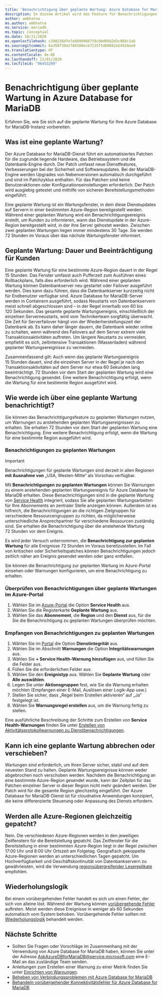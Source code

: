 ```yaml
---
title: 'Benachrichtigung über geplante Wartung: Azure Database for MariaDB'
description: In diesem Artikel wird das Feature für Benachrichtigungen über geplante Wartungsmaßnahmen in Azure Database for MariaDB beschrieben.
author: ambhatna
ms.author: ambhatna
ms.service: mariadb
ms.topic: conceptual
ms.date: 10/21/2020
ms.openlocfilehash: c290236dfe7e88999847f8cb0d66b2d3c868c1ab
ms.sourcegitcommit: 6a350f39e2f04500ecb7235f5d88682eb4910ae8
ms.translationtype: HT
ms.contentlocale: de-DE
ms.lasthandoff: 12/01/2020
ms.locfileid: "96453299"
---
```

# <a name="planned-maintenance-notification-in-azure-database-for-mariadb"></a>Benachrichtigung über geplante Wartung in Azure Database for MariaDB

Erfahren Sie, wie Sie sich auf die geplante Wartung für Ihre Azure Database for MariaDB-Instanz vorbereiten.

## <a name="what-is-a-planned-maintenance"></a>Was ist eine geplante Wartung?

Der Azure Database for MariaDB-Dienst führt ein automatisiertes Patchen für die zugrunde liegende Hardware, das Betriebssystem und die Datenbank-Engine durch. Der Patch umfasst neue Dienstfeatures, Verbesserungen bei der Sicherheit und Softwareupdates. Bei der MariaDB-Engine werden Upgrades von Nebenversionen automatisch durchgeführt und sind im Patchzyklus enthalten. Für das Patchen sind keine Benutzeraktionen oder Konfigurationseinstellungen erforderlich. Der Patch wird ausgiebig getestet und mithilfe von sicheren Bereitstellungsmethoden eingeführt.

Eine geplante Wartung ist ein Wartungsfenster, in dem diese Dienstupdates auf Servern in einer bestimmten Azure-Region bereitgestellt werden. Während einer geplanten Wartung wird ein Benachrichtigungsereignis erstellt, um Kunden zu informieren, wann das Dienstupdate in der Azure-Region bereitgestellt wird, in der ihre Server gehostet werden. Zwischen zwei geplanten Wartungen liegen immer mindestens 30 Tage. Sie werden 72 Stunden im Voraus über das nächste Wartungsfenster informiert.

## <a name="planned-maintenance---duration-and-customer-impact"></a>Geplante Wartung: Dauer und Beeinträchtigung für Kunden

Eine geplante Wartung für eine bestimmte Azure-Region dauert in der Regel 15 Stunden. Das Fenster umfasst auch Pufferzeit zum Ausführen eines Rollbackplans, falls dies erforderlich wird. Während einer geplanten Wartung können Datenbankserver neu gestartet oder Failover ausgeführt werden. Dies kann dazu führen, dass die Datenbankserver kurzzeitig nicht für Endbenutzer verfügbar sind. Azure Database for MariaDB-Server werden in Containern ausgeführt, sodass Neustarts von Datenbankservern meist schnell abgeschlossen sind – in der Regel innerhalb von 60 bis 120 Sekunden. Das gesamte geplante Wartungsereignis, einschließlich der einzelnen Serverneustarts, wird vom Technikerteam sorgfältig überwacht. Die Zeit für Serverfailover hängt von der Wiederherstellungszeit der Datenbank ab. Es kann daher länger dauern, die Datenbank wieder online zu schalten, wenn während des Failovers auf dem Server extrem viele Transaktionsaktivitäten auftreten. Um längere Neustarts zu vermeiden, empfiehlt es sich, zeitintensive Transaktionen (Massenladen) während geplanter Wartungsereignisse zu vermeiden.

Zusammenfassend gilt: Auch wenn das geplante Wartungsereignis 15 Stunden dauert, sind die einzelnen Server in der Regel je nach den Transaktionsaktivitäten auf dem Server nur etwa 60 Sekunden lang beeinträchtigt. 72 Stunden vor dem Start der geplanten Wartung wird eine Benachrichtigung gesendet. Eine weitere Benachrichtigung erfolgt, wenn die Wartung für eine bestimmte Region ausgeführt wird.

## <a name="how-can-i-get-notified-of-planned-maintenance"></a>Wie werde ich über eine geplante Wartung benachrichtigt?

Sie können das Benachrichtigungsfeature zu geplanten Wartungen nutzen, um Warnungen zu anstehenden geplanten Wartungsereignissen zu erhalten. Sie erhalten 72 Stunden vor dem Start der geplanten Wartung eine Benachrichtigung. Eine weitere Benachrichtigung erfolgt, wenn die Wartung für eine bestimmte Region ausgeführt wird.

### <a name="planned-maintenance-notification"></a>Benachrichtigungen zu geplanten Wartungen

> [!IMPORTANT]
> Benachrichtigungen für geplante Wartungen sind derzeit in allen Regionen **mit Ausnahme von** „USA, Westen-Mitte“ als Vorschau verfügbar.

Mit **Benachrichtigungen zu geplanten Wartungen** können Sie Warnungen zu einem anstehenden geplanten Wartungsereignis für Azure Database for MariaDB erhalten. Diese Benachrichtigungen sind in die geplante Wartung von [Service Health](../service-health/overview.md) integriert, sodass Sie alle geplanten Wartungsarbeiten für Ihre Abonnements an zentraler Stelle anzeigen können. Außerdem ist es hilfreich, die Benachrichtigungen an die richtigen Zielgruppen für verschiedene Ressourcengruppen zu richten, da möglicherweise unterschiedliche Ansprechpartner für verschiedene Ressourcen zuständig sind. Sie erhalten die Benachrichtigung über die anstehende Wartung 72 Stunden vor dem Ereignis.

Es wird jeder Versuch unternommen, die **Benachrichtigung zur geplanten Wartung** für alle Ereignisse 72 Stunden im Voraus bereitzustellen. Im Fall von kritischen oder Sicherheitspatches können Benachrichtigungen jedoch zeitlich näher am Ereignis gesendet werden oder ganz entfallen.

Sie können die Benachrichtigung zur geplanten Wartung im Azure-Portal einsehen oder Warnungen konfigurieren, um eine Benachrichtigung zu erhalten. 

### <a name="check-planned-maintenance-notification-from-azure-portal"></a>Überprüfen von Benachrichtigungen über geplante Wartungen im Azure-Portal

1. Wählen Sie im [Azure-Portal](https://portal.azure.com) die Option **Service Health** aus.
2. Wählen Sie die Registerkarte **Geplante Wartung** aus.
3. Wählen Sie das **Abonnement**, die **Region** und den **Dienst** aus, für die Sie die Benachrichtigung zu geplanten Wartungen überprüfen möchten. 
   
### <a name="to-receive-planned-maintenance-notification"></a>Empfangen von Benachrichtigungen zu geplanten Wartungen

1. Wählen Sie im [Portal](https://portal.azure.com) die Option **Dienstintegrität** aus.
2. Wählen Sie im Abschnitt **Warnungen** die Option **Integritätswarnungen** aus.
3. Wählen Sie **+ Service Health-Warnung hinzufügen** aus, und füllen Sie die Felder aus.
4. Füllen Sie die erforderlichen Felder aus. 
5. Wählen Sie den **Ereignistyp** aus. Wählen Sie **Geplante Wartung** oder **Alle auswählen**.
6. Legen Sie unter **Aktionsgruppen** fest, wie Sie die Warnung erhalten möchten (Empfangen einer E-Mail, Auslösen einer Logik-App usw.)  
7. Stellen Sie sicher, dass „Regel beim Erstellen aktivieren“ auf „Ja“ festgelegt ist.
8. Wählen Sie **Warnungsregel erstellen** aus, um die Warnung fertig zu stellen.

Eine ausführliche Beschreibung der Schritte zum Erstellen von **Service Health-Warnungen** finden Sie unter [Erstellen von Aktivitätsprotokollwarnungen zu Dienstbenachrichtigungen](../service-health/alerts-activity-log-service-notifications-portal.md).

## <a name="can-i-cancel-or-postpone-planned-maintenance"></a>Kann ich eine geplante Wartung abbrechen oder verschieben?

Wartungen sind erforderlich, um Ihren Server sicher, stabil und auf dem neuesten Stand zu halten. Geplante Wartungsereignisse können weder abgebrochen noch verschoben werden. Nachdem die Benachrichtigung an eine bestimmte Azure-Region gesendet wurde, kann der Zeitplan für das Patchen einzelner Server in dieser Region nicht mehr geändert werden. Der Patch wird für die gesamte Region gleichzeitig eingeführt. Der Azure Database for MariaDB-Dienst ist für cloudnative Anwendungen konzipiert, die keine differenzierte Steuerung oder Anpassung des Diensts erfordern.

## <a name="are-all-the-azure-regions-patched-at-the-same-time"></a>Werden alle Azure-Regionen gleichzeitig gepatcht?

Nein. Die verschiedenen Azure-Regionen werden in den jeweiligen Zeitfenstern für die Bereitstellung gepatcht. Das Zeitfenster für die Bereitstellung in einer bestimmten Azure-Region liegt in der Regel zwischen 17:00 Uhr und 8:00 Uhr Ortszeit am Folgetag. Geografisch gekoppelte Azure-Regionen werden an unterschiedlichen Tagen gepatcht. Um Hochverfügbarkeit und Geschäftskontinuität von Datenbankservern zu gewährleisten, wird die Verwendung [regionsübergreifender Lesereplikate](./concepts-read-replicas.md#cross-region-replication) empfohlen.

## <a name="retry-logic"></a>Wiederholungslogik

Bei einem vorübergehenden Fehler handelt es sich um einen Fehler, der sich von alleine löst. Während der Wartung können [vorübergehende Fehler](./concepts-connectivity.md#transient-errors) auftreten. Meist werden diese Ereignisse in weniger als 60 Sekunden automatisch vom System behoben. Vorübergehende Fehler sollten mit [Wiederholungslogik](./concepts-connectivity.md#handling-transient-errors) behandelt werden.


## <a name="next-steps"></a>Nächste Schritte

- Sollten Sie Fragen oder Vorschläge im Zusammenhang mit der Verwendung von Azure Database for MariaDB haben, können Sie unter der Adresse AskAzureDBforMariaDB@service.microsoft.com eine E-Mail an das zuständige Team senden.
- Anleitungen zum Erstellen einer Warnung zu einer Metrik finden Sie unter [Einrichten von Warnungen](howto-alert-metric.md).
- [Beheben von Verbindungsproblemen mit Azure Database for MariaDB](howto-troubleshoot-common-connection-issues.md)
- [Behandeln vorübergehender Konnektivitätsfehler für Azure Database for MariaDB](concepts-connectivity.md)